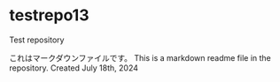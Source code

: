 # testrepo13
Test repository

これはマークダウンファイルです。
This is a markdown readme file in the repository.
Created July 18th, 2024
